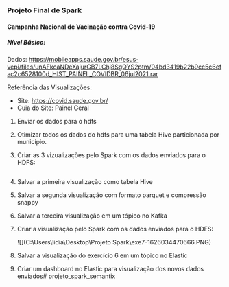 ### Projeto Final de Spark

#### Campanha Nacional de Vacinação contra Covid-19



##### Nível Básico:

Dados: https://mobileapps.saude.gov.br/esus-vepi/files/unAFkcaNDeXajurGB7LChj8SgQYS2ptm/04bd3419b22b9cc5c6efac2c6528100d_HIST_PAINEL_COVIDBR_06jul2021.rar

Referência das Visualizações:

- Site: https://covid.saude.gov.br/
- Guia do Site: Painel Geral



1. Enviar os dados para o hdfs

2. Otimizar todos os dados do hdfs para uma tabela Hive particionada por município.

3. Criar as 3 vizualizações pelo Spark com os dados enviados para o HDFS:

   ![]()

4. Salvar a primeira visualização como tabela Hive

5. Salvar a segunda visualização com formato parquet e compressão snappy

6. Salvar a terceira visualização em um tópico no Kafka

7. Criar a visualização pelo Spark com os dados enviados para o HDFS:

   ![](C:\Users\lidia\Desktop\Projeto Spark\exe7-1626034470666.PNG)

8. Salvar a visualização do exercício 6 em um tópico no Elastic

9. Criar um dashboard no Elastic para visualização dos novos dados enviados# projeto_spark_semantix

